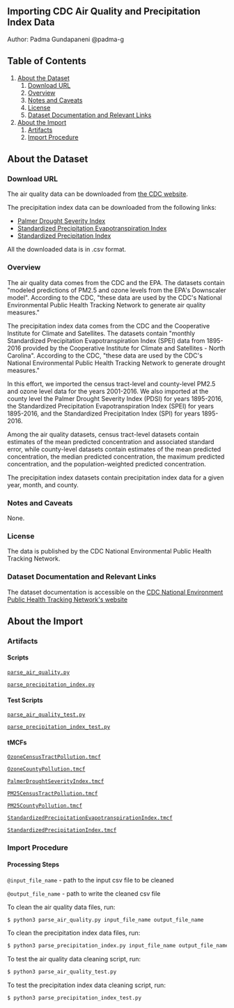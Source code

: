 ## Importing CDC Air Quality and Precipitation Index Data
Author: Padma Gundapaneni @padma-g

## Table of Contents
1. [About the Dataset](#about-the-dataset)
    1. [Download URL](#download-url)
    2. [Overview](#overview)
    3. [Notes and Caveats](#notes-and-caveats)
    4. [License](#license)
    5. [Dataset Documentation and Relevant Links](#dataset-documentation-and-relevant-links)
2. [About the Import](#about-the-import)
    1. [Artifacts](#artifacts)
    2. [Import Procedure](#import-procedure)

## About the Dataset

### Download URL
The air quality data can be downloaded from [the CDC website](https://data.cdc.gov/browse?category=Environmental+Health+%26+Toxicology&sortBy=last_modified&page=1).

The precipitation index data can be downloaded from the following links:
* [Palmer Drought Severity Index](https://data.cdc.gov/Environmental-Health-Toxicology/Palmer-Drought-Severity-Index-1895-2016/en5r-5ds4)
* [Standardized Precipitation Evapotranspiration Index](https://data.cdc.gov/Environmental-Health-Toxicology/Standardized-Precipitation-Evapotranspiration-Inde/6nbv-ifib)
* [Standardized Precipitation Index](https://data.cdc.gov/Environmental-Health-Toxicology/Standardized-Precipitation-Index-1895-2016/xbk2-5i4e)

All the downloaded data is in .csv format. 

### Overview
The air quality data comes from the CDC and the EPA. The datasets contain "modeled predictions of PM2.5 and ozone levels from the EPA's Downscaler model". According to the CDC, "these data are used by the CDC's National Environmental Public Health Tracking Network to generate air quality measures."

The precipitation index data comes from the CDC and the Cooperative Institute for Climate and Satellites. The datasets contain "monthly Standardized Precipitation Evapotranspiration Index (SPEI) data from 1895-2016 provided by the Cooperative Institute for Climate and Satellites - North Carolina". According to the CDC, "these data are used by the CDC's National Environmental Public Health Tracking Network to generate drought measures."

In this effort, we imported the census tract-level and county-level PM2.5 and ozone level data for the years 2001-2016. We also imported at the county level the Palmer Drought Severity Index (PDSI) for years 1895-2016, the Standardized Precipitation Evapotranspiration Index (SPEI) for years 1895-2016, and the Standardized Precipitation Index (SPI) for years 1895-2016.

Among the air quality datasets, census tract-level datasets contain estimates of the mean predicted concentration and associated standard error, while county-level datasets contain estimates of the mean predicted concentration, the median predicted concentration, the maximum predicted concentration, and the population-weighted predicted concentration.

The precipitation index datasets contain precipitation index data for a given year, month, and county.

### Notes and Caveats

None.

### License
The data is published by the CDC National Environmental Public Health Tracking Network.

### Dataset Documentation and Relevant Links
The dataset documentation is accessible on the [CDC National Environment Public Health Tracking Network's website](https://www.cdc.gov/nceh/tracking/topics/AirQuality.htm)

## About the Import

### Artifacts

#### Scripts
[`parse_air_quality.py`](https://github.com/datacommonsorg/data/blob/master/scripts/us_cdc/environmental_health_toxicology/scripts/parse_air_quality.py)

[`parse_precipitation_index.py`](https://github.com/datacommonsorg/data/blob/master/scripts/us_cdc/environmental_health_toxicology/scripts/parse_precipitation_index.py)

#### Test Scripts
[`parse_air_quality_test.py`](https://github.com/datacommonsorg/data/blob/master/scripts/us_cdc/environmental_health_toxicology/scripts/parse_air_quality_test.py)

[`parse_precipitation_index_test.py`](https://github.com/datacommonsorg/data/blob/master/scripts/us_cdc/environmental_health_toxicology/scripts/parse_precipitation_index_test.py)

#### tMCFs
[`OzoneCensusTractPollution.tmcf`](https://github.com/datacommonsorg/data/blob/master/scripts/us_cdc/environmental_health_toxicology/OzoneCensusTractPollution.tmcf)

[`OzoneCountyPollution.tmcf`](https://github.com/datacommonsorg/data/blob/master/scripts/us_cdc/environmental_health_toxicology/OzoneCountyPollution.tmcf)

[`PalmerDroughtSeverityIndex.tmcf`](https://github.com/datacommonsorg/data/blob/master/scripts/us_cdc/environmental_health_toxicology/PalmerDroughtSeverityIndex.tmcf)

[`PM25CensusTractPollution.tmcf`](https://github.com/datacommonsorg/data/blob/master/scripts/us_cdc/environmental_health_toxicology/PM25CensusTractPollution.tmcf)

[`PM25CountyPollution.tmcf`](https://github.com/datacommonsorg/data/blob/master/scripts/us_cdc/environmental_health_toxicology/PM25CountyPollution.tmcf)

[`StandardizedPrecipitationEvapotranspirationIndex.tmcf`](https://github.com/datacommonsorg/data/blob/master/scripts/us_cdc/environmental_health_toxicology/StandardizedPrecipitationEvapotranspirationIndex.tmcf)

[`StandardizedPrecipitationIndex.tmcf`](https://github.com/datacommonsorg/data/blob/master/scripts/us_cdc/environmental_health_toxicology/StandardizedPrecipitationIndex.tmcf)

### Import Procedure

#### Processing Steps

`@input_file_name` - path to the input csv file to be cleaned

`@output_file_name` - path to write the cleaned csv file

To clean the air quality data files, run:

```bash
$ python3 parse_air_quality.py input_file_name output_file_name
```

To clean the precipitation index data files, run: 

```bash
$ python3 parse_precipitation_index.py input_file_name output_file_name
```

To test the air quality data cleaning script, run:

```bash
$ python3 parse_air_quality_test.py
```

To test the precipitation index data cleaning script, run:

```bash
$ python3 parse_precipitation_index_test.py
```